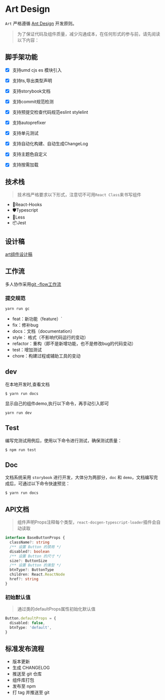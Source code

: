 # Art Design

`Art` 严格遵循 [Ant Design](https://ant.design/docs/spec/proximity-cn) 开发原则。

> 为了保证代码及组件质量，减少沟通成本，在任何形式的参与前，请先阅读以下内容：


## 脚手架功能

- [x] 支持umd cjs es 模块引入
- [x] 支持ts,导出类型声明
- [x] 支持storybook文档
- [x] 支持commit规范检测
- [x] 支持预提交检查代码规范eslint stylelint
- [x] 支持autoprefixer
- [x] 支持单元测试
- [x] 支持自动化构建、自动生成ChangeLog
- [x] 支持主题色自定义
- [x] 支持按需加载


 
## 技术栈

> 技术栈严格要求以下形式，注意切不可用`React Class`来书写组件

- 🌈React-Hooks
- 🛡Typescript
- 🎨Less
- 📦Jest



## 设计稿

[art组件设计稿](https://lanhuapp.com/web/#/item/project/board?type=share_mark&pid=3050eb52-9397-408a-82ea-f94190b9c2d0&activeSectionId=&teamId=9df6d36b-f656-4cc3-acf9-a333437de2cc&param=094b1ba8-e42b-4a0c-ade5-562661aea83e)


## 工作流

多人协作采用[git -flow工作流](https://www.git-tower.com/learn/git/ebook/cn/command-line/advanced-topics/git-flow)


### 提交规范

```javascript
yarn run gc
```

- feat：新功能（feature）`
- fix：修补bug
- docs：文档（documentation）
- style： 格式（不影响代码运行的变动）
- refactor：重构（即不是新增功能，也不是修改bug的代码变动）
- test：增加测试
- chore：构建过程或辅助工具的变动


## dev

在本地开发时,查看文档

```
$ yarn run docs
```

显示自己的组件demo,执行以下命令，再手动引入即可

```
yarn run dev
```


## Test

编写完测试用例后，使用以下命令进行测试，确保测试质量：

```
$ npm run test
```

## Doc

文档系统采用 `storybook` 进行开发，大体分为两部分，`doc` 和 `demo`，文档编写完成后，可通过以下命令快速预览：

```
$ yarn run docs
```

## API文档

> 组件声明Props注释每个类型，`react-docgen-typescript-loader`插件会自动读取

```typescript
interface BaseButtonProps {
  className?: string
  /** 设置 Button 的禁用 */
  disabled?: boolean
  /** 设置 Button 的尺寸 */
  size?: ButtonSize
  /** 设置 Button 的类型 */
  btnType?: ButtonType
  children: React.ReactNode
  href?: string
}
```

### 初始默认值

> 通过类的defaultProps属性初始化默认值

```typescript
Button.defaultProps = {
  disabled: false,
  btnType: 'default',
}
```



## 标准发布流程

- 版本更新
- 生成 CHANGELOG
- 推送至 git 仓库
- 组件库打包
- 发布至 npm
- 打 tag 并推送至 git



